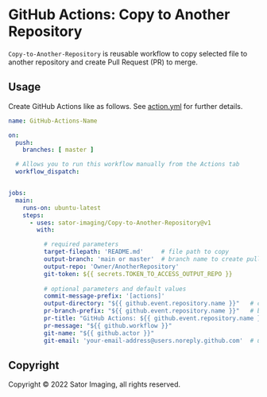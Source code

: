 # GitHub Actions: Copy to Another Repository

`Copy-to-Another-Repository` is reusable workflow to copy selected file to another repository and create Pull Request (PR) to merge.


## Usage

Create GitHub Actions like as follows.
See [action.yml](action.yml) for further details.


```yaml
name: GitHub-Actions-Name

on:
  push:
    branches: [ master ]

  # Allows you to run this workflow manually from the Actions tab
  workflow_dispatch:


jobs:
  main:
    runs-on: ubuntu-latest
    steps:
      - uses: sator-imaging/Copy-to-Another-Repository@v1
        with:

          # required parameters
          target-filepath: 'README.md'     # file path to copy
          output-branch: 'main or master'  # branch name to create pull request
          output-repo: 'Owner/AnotherRepository'
          git-token: ${{ secrets.TOKEN_TO_ACCESS_OUTPUT_REPO }}
          
          # optional parameters and default values
          commit-message-prefix: '[actions]'
          output-directory: "${{ github.event.repository.name }}"   # copy file into sub directory
          pr-branch-prefix: "${{ github.event.repository.name }}"   # branch name prefix followed by date and time
          pr-title: "GitHub Actions: ${{ github.event.repository.name }}"
          pr-message: "${{ github.workflow }}"
          git-name: "${{ github.actor }}"
          git-email: 'your-email-address@users.noreply.github.com'  # user icon is not displayed if not set
```


## Copyright

Copyright &copy; 2022 Sator Imaging, all rights reserved.
